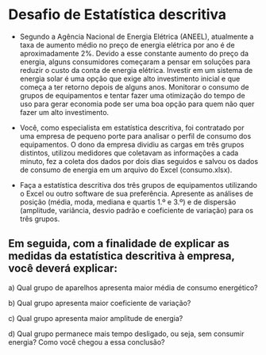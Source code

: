 # Desafio de Estatística descritiva

- Segundo a Agência Nacional de Energia Elétrica (ANEEL), atualmente a taxa de aumento médio no preço de energia elétrica por ano é de aproximadamente 2%. Devido a esse constante aumento do preço da energia, alguns consumidores começaram a pensar em soluções para reduzir o custo da conta de energia elétrica. Investir em um sistema de energia solar é uma opção que exige alto investimento inicial e que começa a ter retorno depois de alguns anos. Monitorar o consumo de grupos de equipamentos e tentar fazer uma otimização do tempo de uso para gerar economia pode ser uma boa opção para quem não quer fazer um alto investimento.

- Você, como especialista em estatística descritiva, foi contratado por uma empresa de pequeno porte para analisar o perfil de consumo dos equipamentos. O dono da empresa dividiu as cargas em três grupos distintos, utilizou medidores que coletavam as informações a cada minuto, fez a coleta dos dados por dois dias seguidos e salvou os dados de consumo de energia em um arquivo do Excel (consumo.xlsx).

- Faça a estatística descritiva dos três grupos de equipamentos utilizando o Excel ou outro software de sua preferência. Apresente as análises de posição (média, moda, mediana e quartis 1.º e 3.º) e de dispersão (amplitude, variância, desvio padrão e coeficiente de variação) para os três grupos.

## Em seguida, com a finalidade de explicar as medidas da estatística descritiva à empresa, você deverá explicar:

a) Qual grupo de aparelhos apresenta maior média de consumo energético?

b) Qual grupo apresenta maior coeficiente de variação?

c) Qual grupo apresenta maior amplitude de energia?

d) Qual grupo permanece mais tempo desligado, ou seja, sem consumir energia? Como você chegou a essa conclusão?
